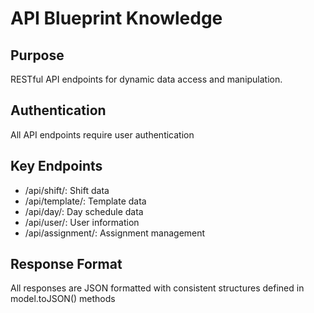 # API Blueprint Knowledge

## Purpose
RESTful API endpoints for dynamic data access and manipulation.

## Authentication
All API endpoints require user authentication

## Key Endpoints
- /api/shift/<id>: Shift data
- /api/template/<id>: Template data
- /api/day/<id>: Day schedule data
- /api/user/<id>: User information
- /api/assignment/<id>: Assignment management

## Response Format
All responses are JSON formatted with consistent structures defined in model.toJSON() methods